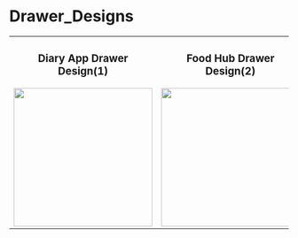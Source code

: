 # Drawer_Designs

<div align="center">
    <table>
        <tr>
            <td align="center">
                <h3>Diary App Drawer Design(1)</h3>
                <img src="https://github.com/user-attachments/assets/edcba93f-71ef-476c-9c9e-293e60da04c8" width="250" height="auto">
            </td>
            <td align="center">
                <h3>Food Hub Drawer Design(2)</h3>
                <img src="https://github.com/user-attachments/assets/53a387d8-03b0-46e6-a308-98e400134f37" width="250" height="auto">
            </td>
        </tr>
    </table>
</div>
